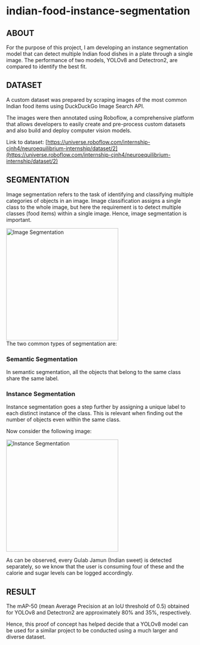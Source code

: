 # indian-food-instance-segmentation

## ABOUT
</p>
  For the purpose of this project, I am developing an instance segmentation model that can detect multiple Indian food dishes in a plate through a single image. The performance of two models, YOLOv8 and Detectron2, are compared to identify the best fit. <br />

## DATASET
A custom dataset was prepared by scraping images of the most common Indian food items using DuckDuckGo Image Search API. <br />

The images were then annotated using Roboflow, a comprehensive platform that allows developers to easily create and pre-process custom datasets and also build and deploy computer vision models. <br />

Link to dataset: [https://universe.roboflow.com/internship-cjnh4/neuroequilibrium-internship/dataset/2](https://universe.roboflow.com/internship-cjnh4/neuroequilibrium-internship/dataset/2)

</p>

## SEGMENTATION
Image segmentation refers to the task of identifying and classifying multiple categories of objects in an image. Image classification assigns a single class to the whole image, but here the requirement is to detect multiple classes (food items) within a single image. Hence, image segmentation is important.

<img alt="Image Segmentation" src="https://github.com/aarshroongta1/internship-indian-food-segmentation/assets/108404307/f6eb2013-eda5-4d4a-a3b7-30e6bbd285c9" width="300">
</br>
The two common types of segmentation are:

  ### Semantic Segmentation
  In semantic segmentation, all the objects that belong to the same class share the same label. 

  ### Instance Segmentation
  Instance segmentation goes a step further by assigning a unique label to each distinct instance of the class. This is relevant when finding out the number of objects even within the same class. <br />

  Now consider the following image:

<img alt="Instance Segmentation" src="https://github.com/aarshroongta1/internship-indian-food-segmentation/assets/108404307/9aaa8b12-a050-4226-a90e-07790fa56ed2" width="300">

As can be observed, every Gulab Jamun (Indian sweet) is detected separately, so we know that the user is consuming four of these and the calorie and sugar levels can be logged accordingly.

## RESULT
<p>
  The mAP-50 (mean Average Precision at an IoU threshold of 0.5) obtained for YOLOv8 and Detectron2 are approximately 80% and 35%, respectively. <br />

Hence, this proof of concept has helped decide that a YOLOv8 model can be used for a similar project to be conducted using a much larger and diverse dataset.

</p>
